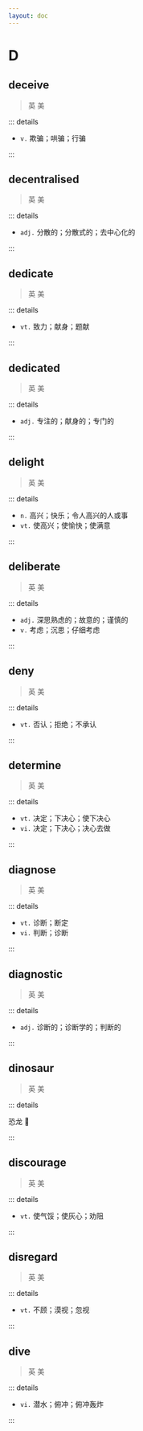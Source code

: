 ```yaml
---
layout: doc
---
```


# D

## deceive
> 英 <Phonetic word="deceive" lang="en-GB" phonetic="/dɪˈsiːv/"/>
> 美 <Phonetic word="deceive" lang="en-US" phonetic="/dɪˈsiːv/"/>

::: details

- `v.` 欺骗；哄骗；行骗

:::

## decentralised
> 英 <Phonetic word="decentralised" lang="en-GB" phonetic="/ˌdiːsəˈteɪnəraɪzd/"/>
> 美 <Phonetic word="decentralised" lang="en-US" phonetic="/ˌdiːsəˈteɪnəraɪzd/"/>

::: details

- `adj.` 分散的；分散式的；去中心化的

:::

## dedicate
> 英 <Phonetic word="dedicate" lang="en-GB" phonetic="/ˈdedɪkeɪt/"/>
> 美 <Phonetic word="dedicate" lang="en-US" phonetic="/ˈdedɪkeɪt/"/>

::: details

- `vt.` 致力；献身；题献

:::

## dedicated
> 英 <Phonetic word="dedicated" lang="en-GB" phonetic="/ˈdedɪkət/"/>
> 美 <Phonetic word="dedicated" lang="en-US" phonetic="/ˈdedɪkət/"/>

::: details

- `adj.` 专注的；献身的；专门的

:::

## delight
> 英 <Phonetic word="delight" lang="en-GB" phonetic="/dɪˈlaɪt/"/>
> 美 <Phonetic word="delight" lang="en-US" phonetic="/dɪˈlaɪt/"/>

::: details

- `n.` 高兴；快乐；令人高兴的人或事
- `vt.` 使高兴；使愉快；使满意

:::

## deliberate
> 英 <Phonetic word="deliberate" lang="en-GB" phonetic="/dɪˈlɪbəreɪt/"/>
> 美 <Phonetic word="deliberate" lang="en-US" phonetic="/dɪˈlɪbəreɪt/"/>

::: details

- `adj.` 深思熟虑的；故意的；谨慎的
- `v.` 考虑；沉思；仔细考虑

:::

## deny
> 英 <Phonetic word="deny" lang="en-GB" phonetic="/dɪˈnaɪ/"/>
> 美 <Phonetic word="deny" lang="en-US" phonetic="/dɪˈnaɪ/"/>

::: details

- `vt.` 否认；拒绝；不承认

:::

## determine
> 英 <Phonetic word="determine" lang="en-GB" phonetic="/dɪˈtɜːmɪn/"/>
> 美 <Phonetic word="determine" lang="en-US" phonetic="/dɪˈtɜːmɪn/"/>

::: details

- `vt.` 决定；下决心；使下决心
- `vi.` 决定；下决心；决心去做

:::

## diagnose
> 英 <Phonetic word="diagnose" lang="en-GB" phonetic="/ˈdaɪəɡnəʊz/"/>
> 美 <Phonetic word="diagnose" lang="en-US" phonetic="/ˌdaɪəɡˈnoʊs/"/>

::: details

- `vt.` 诊断；断定
- `vi.` 判断；诊断

:::

## diagnostic
> 英 <Phonetic word="diagnostic" lang="en-GB" phonetic="/ˌdaɪəɡˈnɒstɪk/"/>
> 美 <Phonetic word="diagnostic" lang="en-US" phonetic="/ˌdaɪəɡˈnɑːstɪk/"/>

::: details

- `adj.` 诊断的；诊断学的；判断的

:::

## dinosaur
> 英 <Phonetic word="dinosaur" lang="en-GB" phonetic="/'daɪnəsɔː(r)/"/>
> 美 <Phonetic word="dinosaur" lang="en-US" phonetic="/'daɪnəsɔːr/"/>

::: details

恐龙 🦖

:::

## discourage
> 英 <Phonetic word="discourage" lang="en-GB" phonetic="/dɪsˈkʌrɪdʒ/"/>
> 美 <Phonetic word="discourage" lang="en-US" phonetic="/dɪsˈkʌrɪdʒ/"/>

::: details

- `vt.` 使气馁；使灰心；劝阻

:::

## disregard
> 英 <Phonetic word="disregard" lang="en-GB" phonetic="/dɪsˈrɛɡəd/"/>
> 美 <Phonetic word="disregard" lang="en-US" phonetic="/dɪsˈrɛɡərd/"/>

::: details

- `vt.` 不顾；漠视；忽视

:::

## dive
> 英 <Phonetic word="dive" lang="en-GB" phonetic="/daɪv/"/>
> 美 <Phonetic word="dive" lang="en-US" phonetic="/daɪv/"/>

::: details

- `vi.` 潜水；俯冲；俯冲轰炸

:::